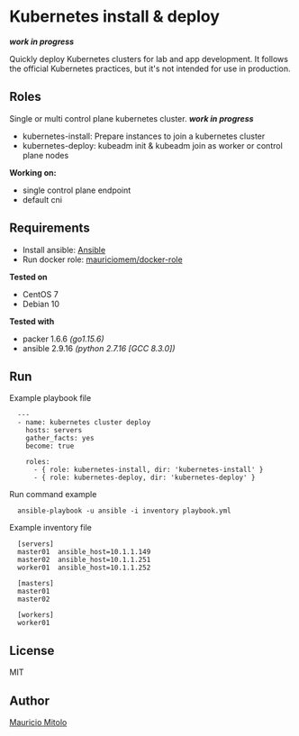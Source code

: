 # Kubernetes install & deploy

_**work in progress**_

Quickly deploy Kubernetes clusters for lab and app development. It follows the official Kubernetes practices, but it's not intended for use in production.

## Roles

Single or multi control plane kubernetes cluster. _**work in progress**_

 * kubernetes-install: Prepare instances to join a kubernetes cluster
 * kubernetes-deploy: kubeadm init & kubeadm join as worker or control plane nodes

**Working on:**
 - single control plane endpoint
 - default cni

## Requirements

  - Install ansible: [Ansible](https://docs.ansible.com/ansible/latest/installation_guide/intro_installation.html)
  - Run docker role: [mauriciomem/docker-role](https://github.com/mauriciomem/ansible/tree/main/docker-role)

**Tested on**
 - CentOS 7
 - Debian 10

**Tested with**
 - packer 1.6.6 _(go1.15.6)_
 - ansible 2.9.16 _(python 2.7.16 [GCC 8.3.0])_

## Run

Example playbook file

```
  ---
  - name: kubernetes cluster deploy
    hosts: servers
    gather_facts: yes
    become: true

    roles:
      - { role: kubernetes-install, dir: 'kubernetes-install' }
      - { role: kubernetes-deploy, dir: 'kubernetes-deploy' }
```
Run command example

```
  ansible-playbook -u ansible -i inventory playbook.yml
```
Example inventory file

```
  [servers]
  master01  ansible_host=10.1.1.149
  master02  ansible_host=10.1.1.251
  worker01  ansible_host=10.1.1.252

  [masters]
  master01
  master02

  [workers]
  worker01
```

## License

MIT

## Author

[Mauricio Mitolo](https://github.com/mauriciomem)
